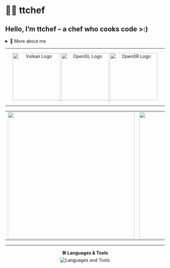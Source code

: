 # 👨‍🍳 ttchef

## Hello, I’m **ttchef** – a chef who cooks code **>:)**


<details>
  <summary>📖 More about me</summary>
  <br>
  👋 Hi, I’m **ttchef**  
  🧑‍💻 I love working with **low-level graphics APIs** like Vulkan, OpenGL, and OpenXR.  
  🛠 Building custom tools, libraries, and cooking spicy code for fun.  
  🎨 Occasionally dabbling in **After Effects** for post-processing and animations.  
  ☕ Fueled by coffee and terminal aesthetics.  
</details>


---

<div align="center">
  <a href="https://vulkan.lunarg.com/sdk/home" target="_blank">
    <img src="https://vulkan.lunarg.com/img/vulkan/vulkan-red.svg" alt="Vulkan Logo" width="150" />
  </a>
  <a href="https://www.opengl.org/" target="_blank">
    <img src="https://upload.wikimedia.org/wikipedia/commons/e/e9/Opengl-logo.svg" alt="OpenGL Logo" width="150" />
  </a>
  <a href="https://www.khronos.org/openxr/" target="_blank">
    <img src="https://upload.wikimedia.org/wikipedia/commons/3/3a/OpenXR_logo.svg" alt="OpenXR Logo" width="150" />
  </a>
</div>

---

<div align="center">
  <table>
    <tr>
      <td>
        <img src="https://github-readme-stats.vercel.app/api?username=ttchef&show_icons=true&include_all_commits=true&count_private=true&theme=dracula&hide_border=true&border_radius=15&custom_title=ttchef's%20GitHub%20Stats" width="400" />
      </td>
      <td>
        <img src="https://github-readme-stats.vercel.app/api/top-langs/?username=ttchef&layout=compact&theme=dracula&hide_border=true&border_radius=15" width="400" />
      </td>
    </tr>
  </table>
</div>

---

<div align="center">
  <strong>🛠 Languages & Tools</strong><br>
  <img src="https://skillicons.dev/icons?i=c,cpp,zig,python,vim,linux,bash,git,vscode,aftereffects" alt="Languages and Tools" />
</div>


